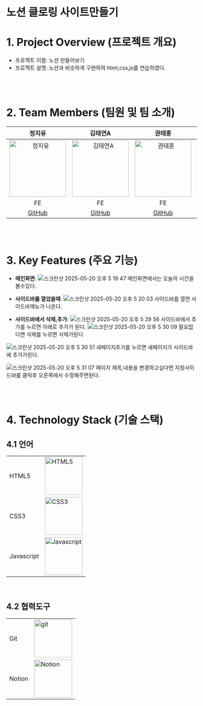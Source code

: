 # 노션 클로링 사이트만들기

# 1. Project Overview (프로젝트 개요)
- 프로젝트 이름: 노션 만들어보기
- 프로젝트 설명: 노션과 비슷하게 구현하여 html,css,js를 연습하였다.

<br/>
<br/>

# 2. Team Members (팀원 및 팀 소개)
| 정지유 | 김태연A | 권태훈 | 이민지 | 이교은 |
|:------:|:------:|:------:|:------:|:------:|
| <img src="https://avatars.githubusercontent.com/u/86185120?v=4" alt="정지유" width="150"> | <img src="https://avatars.githubusercontent.com/u/89635061?v=4" alt="김태연A" width="150"> | <img src="https://avatars.githubusercontent.com/u/56614716?v=4" alt="권태훈" width="150"> | <img src="https://avatars.githubusercontent.com/u/175625606?v=4" alt="이민지" width="150"> | <img src="https://avatars.githubusercontent.com/u/101385806?v=4" alt="이교은" width="150"> |
| FE | FE | FE | FE | FE |
| [GitHub](https://github.com/JINJIYU23) | [GitHub](https://github.com/TYss00) | [GitHub](https://github.com/KwonTaeHun00) | [GitHub](https://github.com/mjlee38) | [GitHub](https://github.com/kyoeun01) |

<br/>
<br/>

# 3. Key Features (주요 기능)
- **메인화면**:
![스크린샷 2025-05-20 오후 5 19 47](https://github.com/user-attachments/assets/71c5a0d9-48e1-4524-b376-de0c52b039ff)
메인화면에서는 오늘의 시간을 볼수있다.

- **사이드바를 열었을때**:
![스크린샷 2025-05-20 오후 5 20 03](https://github.com/user-attachments/assets/19940716-c479-4510-b8c8-2a35eb0a064a)
사이드바를 열면 사이드바메뉴가 나온다.

- **사이드바에서 삭제,추가**:
![스크린샷 2025-05-20 오후 5 29 56](https://github.com/user-attachments/assets/6c6bdca1-d724-4a12-8f36-7427e5e7c076)
사이드바에서 추가를 누르면 아래로 추가가 된다.
![스크린샷 2025-05-20 오후 5 30 09](https://github.com/user-attachments/assets/79f5a691-4b01-41fa-ae45-0b25c15f70c6)
필요없다면 삭제를 누르면 삭제가된다.

![스크린샷 2025-05-20 오후 5 30 51](https://github.com/user-attachments/assets/1217e957-e30e-4719-8395-ae7e70a36cb5)
새페이지추가를 누르면 새페이지가 사이드바에 추가가된다.

![스크린샷 2025-05-20 오후 5 31 07](https://github.com/user-attachments/assets/883ec26d-06ec-40e0-b195-382b01496ad0)
페이지 제목,내용을 변경하고싶다면 지정사이드바를 클릭후 오른쪽에서 수정해주면된다.


<br/>
<br/>

# 4. Technology Stack (기술 스택)
## 4.1 언어
|  |  |
|-----------------|-----------------|
| HTML5    |<img src="https://github.com/user-attachments/assets/2e122e74-a28b-4ce7-aff6-382959216d31" alt="HTML5" width="100">| 
| CSS3    |   <img src="https://github.com/user-attachments/assets/c531b03d-55a3-40bf-9195-9ff8c4688f13" alt="CSS3" width="100">|
| Javascript    |  <img src="https://github.com/user-attachments/assets/4a7d7074-8c71-48b4-8652-7431477669d1" alt="Javascript" width="100"> | 

<br/>

## 4.2 협력도구
|  |  |
|-----------------|-----------------|
| Git    |  <img src="https://github.com/user-attachments/assets/483abc38-ed4d-487c-b43a-3963b33430e6" alt="git" width="100">    |
| Notion    |  <img src="https://github.com/user-attachments/assets/34141eb9-deca-416a-a83f-ff9543cc2f9a" alt="Notion" width="100">    |

<br/>
